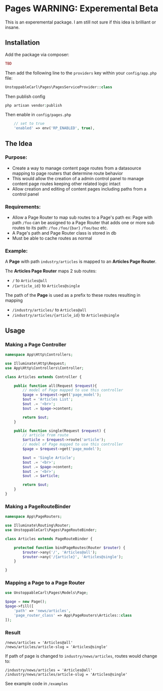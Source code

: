 
# Pages WARNING: Experemental Beta

This is an experemental package. I am still not sure if this idea is brilliant or insane.

## Installation

Add the package via composer:

```php
TBD
```

Then add the following line to the `providers` key within your `config/app.php` file:

```php
UnstoppableCarl\Pages\PagesServiceProvider::class
```

Then publish config

```php
php artisan vendor:publish
```

Then enable in  `config/pages.php`

```php
    // set to true
    'enabled' => env('RP_ENABLED', true),
```

## The Idea

### Purpose:

 - Create a way to manage content page routes from a datasource mapping to page routers that determine route behavior
 - This would allow the creation of a admin control panel to manage content page routes keeping other related logic intact
 - Allow creation and editing of content pages including paths from a control panel

### Requirements:

 - Allow a Page Router to map sub routes to a Page's path ex: Page with path `/foo` can be assigned to a Page Router that adds one or more sub routes to its path: `/foo` `/foo/{bar}` `/foo/baz` etc.
 - A Page's path and Page Router class is stored in db
 - Must be able to cache routes as normal

### Example:

A **Page** with path `industry/articles` is mapped to an **Articles Page Router**.

The **Articles Page Router** maps 2 sub routes:
 - `/` to `Articles@all`
 -  `/{article_id}` to `Articles@single`

The path of the **Page** is used as a prefix to these routes resulting in mapping

 - `/industry/articles/` to `Articles@all`
 - `/industry/articles/{article_id}` to `Articles@single`


## Usage


### Making a Page Controller
```php
namespace App\Http\Controllers;

use Illuminate\Http\Request;
use App\Http\Controllers\Controller;

class Articles extends Controller {

    public function all(Request $request){
        // model of Page mapped to use this controller
        $page = $request->get('page_model');
        $out = 'Articles List';
        $out .= '<br>';
        $out .= $page->content;

        return $out;
    }

    public function single(Request $request) {
        // article from route
        $article = $request->route('article');
        // model of Page mapped to use this controller
        $page = $request->get('page_model');

        $out = 'Single Article';
        $out .= '<br>';
        $out .= $page->content;
        $out .= '<br>';
        $out .= $article;

        return $out;
    }
}
```

### Making a PageRouteBinder

```php
namespace App\PageRouters;

use Illuminate\Routing\Router;
use UnstoppableCarl\Pages\PageRouteBinder;

class Articles extends PageRouteBinder {

    protected function bindPageRoutes(Router $router) {
        $router->any('/', 'Articles@all');
        $router->any('/{article}', 'Articles@single');
    }

}
```

### Mapping a Page to a Page Router

```php
use UnstoppableCarl\Pages\Models\Page;

$page = new Page();
$page->fill([
    'path' => 'news/articles',
    'page_router_class' => App\PageRouters\Articles::class
]);
```

### Result

```
/news/articles = 'Articles@all'
/news/articles/article-slug = 'Articles@single'
```

If path of page is changed to `industry/news/articles`, routes would change to:

```
/industry/news/articles = 'Articles@all'
/industry/news/articles/article-slug = 'Articles@single'
```


See example code in `/examples`
